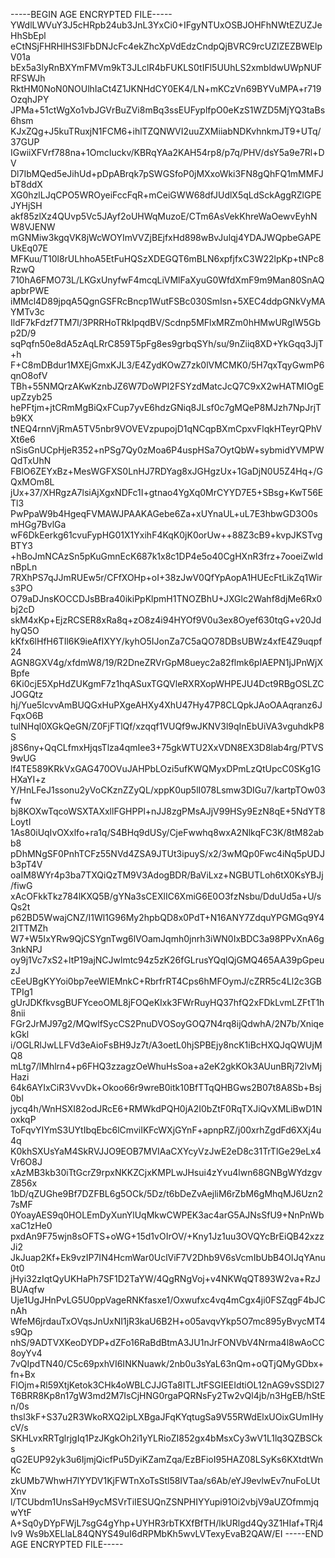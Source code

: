 -----BEGIN AGE ENCRYPTED FILE-----
YWdlLWVuY3J5cHRpb24ub3JnL3YxCi0+IFgyNTUxOSBJOHFhNWtEZUZJeHhSbEpl
eCtNSjFHRHlHS3lFbDNJcFc4ekZhcXpVdEdzCndpQjBVRC9rcUZIZEZBWElpV01a
bEx5a3lyRnBXYmFMVm9kT3JLclR4bFUKLS0tIFl5UUhLS2xmbldwUWpNUFRFSWJh
RktHM0NoN0NOUlhIaCt4Z1JKNHdCY0EK4/LN+mKCzVn69BYVuMPA+r719OzqhJPY
JPMa+51ctWgXo1vbJGVrBuZVi8mBq3ssEUFyplfpO0eKzS1WZD5MjYQ3taBs6hsm
KJxZQg+J5kuTRuxjN1FCM6+ihlTZQNWVI2uuZXMiiabNDKvhnkmJT9+UTq/37GUP
IGwiiXFVrf788na+1OmcIuckv/KBRqYAa2KAH54rp8/p7q/PHV/dsY5a9e7Rl+DV
Dl7IbMQed5eJihUd+pDpABrqk7pSWGSfoP0jMXxoWki3FN8gQhFQ1mMMFJbT8ddX
XG0hzlLJqCPO5WROyeiFccFqR+mCeiGWW68dfJUdlX5qLdSckAggRZlGPEJYHjSH
akf85zlXz4QUvp5Vc5JAyf2oUHWqMuzoE/CTm6AsVekKhreWaOewvEyhNW8VJENW
mGNMiw3kgqVK8jWcWOYImVVZjBEjfxHd898wBvJulqj4YDAJWQpbeGAPEUkEq07E
MFKuu/T10l8rULhhoA5EtFuHQSzXDEGQT6mBLN6xpfjfxC3W22lpKp+tNPc8RzwQ
710hA6FMO73L/LKGxUnyfwF4mcqLiVMlFaXyuG0WfdXmF9m9Man80SnAQapbrPWE
iMMcl4D89jpqA5QgnGSFRcBncp1WutFSBc030SmIsn+5XEC4ddpGNkVyMAYMTv3c
IldF7kFdzf7TM7l/3PRRHoTRkIpqdBV/Scdnp5MFlxMRZm0hHMwURgIW5Gbp2D/9
sqPqfn50e8dA5zAqLRrC859T5pFg8es9grbqSYh/su/9nZiiq8XD+YkGqq3JjT+h
F+C8mDBdur1MXEjGmxKJL3/E4ZydKOwZ7zk0lVMCMK0/5H7qxTqyGwmP6qnO8ofV
TBh+55NMQrzAKwKznbJZ6W7DoWPI2FSYzdMatcJcQ7C9xX2wHATMIOgEupZzyb25
hePFtjm+jtCRmMgBiQxFCup7yvE6hdzGNiq8JLsf0c7gMQeP8MJzh7NpJrjTb9KX
tNEQ4rnnVjRmA5TV5nbr9VOVEVzpupojD1qNCqpBXmCpxvFlqkHTeyrQPhVXt6e6
nSisGnUCpHjeR352+nPSg7Qy0zMoa6P4uspHSa7OytQbW+sybmidYVMPWQdTxUhN
FBlO6ZEYxBz+MesWGFXS0LnHJ7RDYag8xJGHgzUx+1GaDjN0U5Z4Hq+/GQxMOm8L
jUx+37/XHRgzA7lsiAjXgxNDFc1I+gtnao4YgXq0MrCYYD7E5+SBsg+KwT56ETl3
PwPpaW9b4HgeqFVMAWJPAAKAGebe6Za+xUYnaUL+uL7E3hbwGD3O0smHGg7BvlGa
wF6DkEerkg61cvuFypHG01X1YxihF4KqK0jK0orUw++88Z3cB9+kvpJKSTvgBTY3
+hBoJmNCAzSn5pKuGmnEcK687k1x8c1DP4e5o40CgHXnR3frz+7ooeiZwldnBpLn
7RXhPS7qJJmRUEw5r/CFfXOHp+oI+38zJwV0QfYpAopA1HUEcFtLikZq1Wirs3PO
O79aDJnsKOCCDJsBBra40ikiPpKlpmH1TNOZBhU+JXGlc2Wahf8djMe6Rx0bj2cD
skM4xKp+EjzRCSER8xRa8q+zO8z4i94HYOf9V0u3ex8Oyef630tqG+v20JdhyQ5O
kKfx6lHfH6TIl6K9ieAfIXYY/kyhO5IJonZa7C5aQO78DBsUBWz4xfE4Z9uqpf24
AGN8GXV4g/xfdmW8/19/R2DneZRVrGpM8ueyc2a82flmk6pIAEPN1jJPnWjXBpfe
6Ki0cjE5XpHdZUKgmF7z1hqASuxTGQVleRXRXopWHPEJU4Dct9RBgOSLZCJOGQtz
hj/Yue5lcvvAmBUQGxHuPXgeAHXy4XhU47Hy47P8CLQpkJAoOAAqranz6JFqxO6B
tulNHql0XGkQeGN/Z0FjFTlQf/xzqqf1VUQf9wJKNV3l9qInEbUiVA3vguhdkP8S
j8S6ny+QqCLfmxHjqsTlza4qmIee3+75gkWTU2XxVDN8EX3D8lab4rg/PTVS9wUG
lf4TE589KRkVxGAG470OVuJAHPbLOzi5ufKWQMyxDPmLzQtUpcC0SKg1GHXaYI+z
Y/HnLFeJ1ssonu2yVoCKznZZyQL/xppK0up5lI078Lsmw3DIGu7/kartpTOw03fw
bj8KOXwTqcoWSXTAXxllFGHPPl+nJJ8zgPMsAJjV99HSy9EzN8qE+5NdYT8LoytI
1As80iUqIvOXxlfo+ra1q/S4BHq9dUSy/CjeFwwhq8wxA2NlkqFC3K/8tM82abb8
pDhMNgSF0PnhTCFz55NVd4ZSA9JTUt3ipuyS/x2/3wMQp0Fwc4iNq5pUDJb3pT4V
oaIM8WYr4p3ba7TXQiQzTM9V3AdogBDR/BaViLxz+NGBUTLoh6tX0KsYBJj/fiwG
xAcOFkkTkz784lKXQ5B/gYNa3sCEXlIC6XmiG6E0O3fzNsbu/DduUd5a+U/sQs2t
p62BD5WwajCNZ/I1Wl1G96My2hpbQD8x0PdT+N16ANY7ZdquYPGMGq9Y42ITTMZh
W7+W5IxYRw9QjCSYgnTwg6lVOamJqmh0jnrh3iWN0IxBDC3a98PPvXnA6g3nkNPJ
oy9j1Vc7xS2+ltP19ajNCJwlmtc94z5zK26fGLrusYQqlQjGMQ465AA39pGpeuzJ
cEeUBgKYYoi0bp7eeWIEMnkC+RbrfrRT4Cps6hMFOymJ/cZRR5c4Ll2c3GBTPIg1
gUrJDKfkvsgBUFYceoOML8jFOQeKIxk3FWrRuyHQ37hfQ2xFDkLvmLZFtT1h8nii
FGr2JrMJ97g2/MQwlfSycCS2PnuDVOSoyGOQ7N4rq8ijQdwhA/2N7b/XniqekGkl
i/OGLRlJwLLFVd3eAioFsBH9Jz7t/A3oetL0hjSPBEjy8ncK1iBcHXQJqQWUjMQ8
mLtg7/lMhlrn4+p6FHQ3zzagzOeWhuHsSoa+a2eK2gkKOk3AUunBRj72lvMjHazi
64k6AYIxCiR3VvvDk+Okoo66r9wreB0itk10BfTTqQHBGws2B07t8A8Sb+Bsj0bl
jycq4h/WnHSXI82odJRcE6+RMWkdPQH0jA2I0bZtF0RqTXJiQvXMLiBwD1NoxkqP
ToFqvYIYmS3UYtIbqEbc6lCmviIKFcWXjGYnF+apnpRZ/j00xrhZgdFd6XXj4u4q
K0khSXUsYaM4SkRVJJO9EOB7MVIAaCXYcyVzJwE2eD8c31TrTlGe29eLx4Vr6O8J
xAzMB3kb30iTtGcrZ9rpxNKKZCjxKMPLwJHsui4zYvu4lwn68GNBgWYdzgvZ856x
1bD/qZUGhe9Bf7DZFBL6g5OCk/5Dz/t6bDeZvAejliM6rZbM6gMhqMJ6Uzn27sMF
0YoayAES9q0HOLEmDyXunYlUqMkwCWPEK3ac4arG5AJNsSfU9+NnPnWbxaC1zHe0
pxdAn9F75wjn8sOFTS+oWG+15d1vOIrOV/+Kny1Jz1uu3OVQYcBrEiQB42xzzJi2
JkJuap2Kf+Ek9vzIP7IN4HcmWar0UclViF7V2Dhb9V6sVcmIbUbB4OIJqYAnu0t0
jHyi32zIqtQyUKHaPh7SF1D2TaYW/4QgRNgVoj+v4NKWqQT893W2va+RzJBUAqfw
Uje1UgJHnPvLG5U0ppVageRNKfasxe1/Oxwufxc4vq4mCgx4ji0FSZqgF4bJCnAh
WfeM6jrdauTxOVqsJnUxNI1jR3kaU6B2H+o05avqvYkp5O7mc895yBvycMT4s9Qp
nhS/9ADTVXKeoDYDP+dZFo16RaBdBtmA3JU1nJrFONVbV4Nrma4l8wAoCC8oyYv4
7vQIpdTN40/C5c69pxhVI6INKNuawk/2nb0u3sYaL63nQm+oQTjQMyGDbx+fn+Bx
FlOjm+Rl59XtjKetok3CHk4oWBLCJJGTa8ITLJtFSGIEEIdtiOL12nAG9vSSDl27
T6BRR8Kp8n17gW3md2M7IsCjHNG0rgaPQRNsFy2Tw2vQl4jb/n3HgEB/hStEn/0s
thsl3kF+S37u2R3WkoRXQ2ipLXBgaJFqKYqtugSa9V55RWdElxUOixGUmIHycV/s
SKHLvxRRTglrjgIq1PzJKgkOh2i1yYLRioZI852gx4bMsxCy3wV1L1lq3QZBSCks
qG2EUP92yk3u6IjmjQicfPu5DyiKZamZqa/EzBFioI95HAZ08LSyKs6KXtdtWnKc
zkUMb7WhwH7lYYDV1KjFWTnXoTsStl58IVTaa/s6Ab/eYJ9evlwEv7nuFoLUtXnv
l/TCUbdm1UnsSaH9ycMSVrTiIESUQnZSNPHIYYupi91Oi2vbjV9aUZOfmmjqwYtF
A+Sq0yDYpFWjL7sgG4gYhp+UYHR3rbTKXfBfTH/lkURlgd4Qy3Z1HIaf+TRj4lv9
Ws9bXELlaL84QNYS49uI6dRPMbKh5wvLVTexyEvaB2QAW/EI
-----END AGE ENCRYPTED FILE-----
